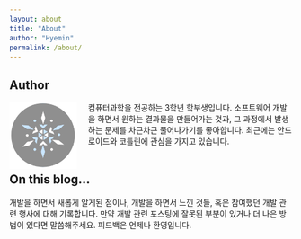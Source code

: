 ```yaml
---
layout: about
title: "About"
author: "Hyemin"
permalink: /about/
---
```


## Author
<img src="/images/logo-round.png" width="120px" align="left" style="padding-right:20px;"/>
컴퓨터과학을 전공하는 3학년 학부생입니다. 소프트웨어 개발을 하면서 원하는 결과물을 만들어가는 것과, 그 과정에서 발생하는 문제를 차근차근 풀어나가기를 좋아합니다. 최근에는 안드로이드와 코틀린에 관심을 가지고 있습니다.
<br/><br/>

## On this blog...
개발을 하면서 새롭게 알게된 점이나, 개발을 하면서 느낀 것들, 혹은 참여했던 개발 관련 행사에 대해 기록합니다.
만약 개발 관련 포스팅에 잘못된 부분이 있거나 더 나은 방법이 있다면 말씀해주세요. 피드백은 언제나 환영입니다.
